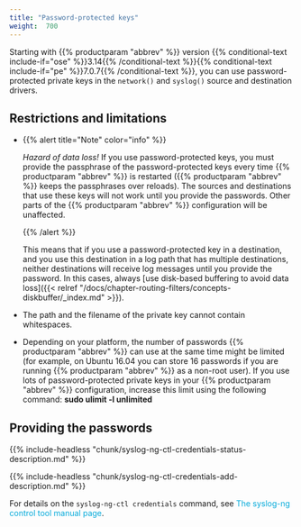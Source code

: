 ```yaml
---
title: "Password-protected keys"
weight:  700
---
```

<!-- DISCLAIMER: This file is based on the syslog-ng Open Source Edition documentation https://github.com/balabit/syslog-ng-ose-guides/commit/2f4a52ee61d1ea9ad27cb4f3168b95408fddfdf2 and is used under the terms of The syslog-ng Open Source Edition Documentation License. The file has been modified by Axoflow. -->

Starting with {{% productparam "abbrev" %}} version {{% conditional-text include-if="ose" %}}3.14{{% /conditional-text %}}{{% conditional-text include-if="pe" %}}7.0.7{{% /conditional-text %}}, you can use password-protected private keys in the `network()` and `syslog()` source and destination drivers.


## Restrictions and limitations

  - {{% alert title="Note" color="info" %}}
    
    *Hazard of data loss\!* If you use password-protected keys, you must provide the passphrase of the password-protected keys every time {{% productparam "abbrev" %}} is restarted ({{% productparam "abbrev" %}} keeps the passphrases over reloads). The sources and destinations that use these keys will not work until you provide the passwords. Other parts of the {{% productparam "abbrev" %}} configuration will be unaffected.
    
    {{% /alert %}}
    
    This means that if you use a password-protected key in a destination, and you use this destination in a log path that has multiple destinations, neither destinations will receive log messages until you provide the password. In this cases, always [use disk-based buffering to avoid data loss]({{< relref "/docs/chapter-routing-filters/concepts-diskbuffer/_index.md" >}}).

  - The path and the filename of the private key cannot contain whitespaces.

  - Depending on your platform, the number of passwords {{% productparam "abbrev" %}} can use at the same time might be limited (for example, on Ubuntu 16.04 you can store 16 passwords if you are running {{% productparam "abbrev" %}} as a non-root user). If you use lots of password-protected private keys in your {{% productparam "abbrev" %}} configuration, increase this limit using the following command: **sudo ulimit -l unlimited**



## Providing the passwords

{{% include-headless "chunk/syslog-ng-ctl-credentials-status-description.md" %}}

{{% include-headless "chunk/syslog-ng-ctl-credentials-add-description.md" %}}

For details on the `syslog-ng-ctl credentials` command, see <span class="mcFormatColor" style="color: #04aada;">The syslog-ng control tool manual page</span>.

